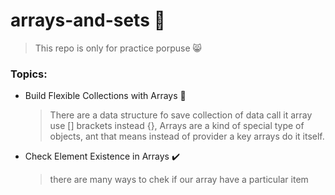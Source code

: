# arrays-and-sets :100:

> This repo is only for practice porpuse :smile_cat:

### Topics:

- Build Flexible Collections with Arrays :strawberry:

  > There are a data structure fo save collection of data call it array use [] brackets instead {}, Arrays are a kind of special type of objects, ant that means instead of provider a key arrays do it itself.

- Check Element Existence in Arrays :heavy_check_mark:
  > there are many ways to chek if our array have a particular item
